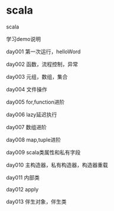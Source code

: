 # scala
scala

学习demo说明

day001 第一次运行，helloWord

day002 函数，流程控制，异常

day003 元组，数组，集合

day004 文件操作

day005 for,function进阶

day006 lazy延迟执行

day007 数组进阶

day008 map,tuple进阶

day009 scala类属性和私有字段

day010 主构造器，私有构造器，构造器重载

day011 内部类

day012 apply

day013 伴生对象，伴生类